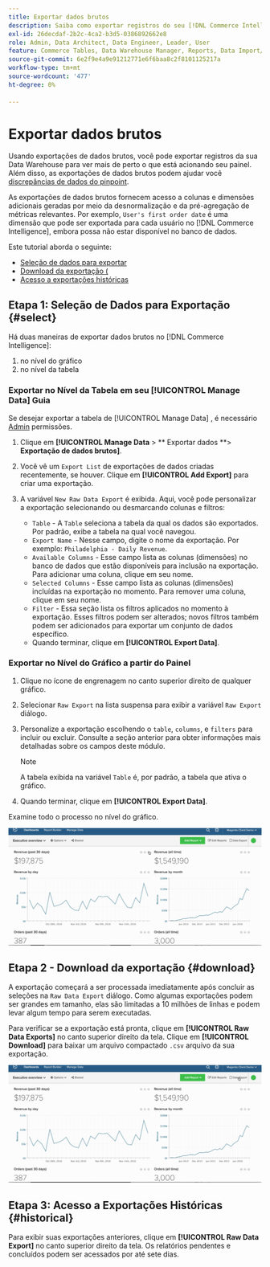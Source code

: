 ```yaml
---
title: Exportar dados brutos
description: Saiba como exportar registros do seu [!DNL Commerce Intelligence] Data Warehouse para obter uma visão mais detalhada do que está acionando seu painel.
exl-id: 26decdaf-2b2c-4ca2-b3d5-0386892662e8
role: Admin, Data Architect, Data Engineer, Leader, User
feature: Commerce Tables, Data Warehouse Manager, Reports, Data Import/Export
source-git-commit: 6e2f9e4a9e91212771e6f6baa8c2f8101125217a
workflow-type: tm+mt
source-wordcount: '477'
ht-degree: 0%

---
```


# Exportar dados brutos

Usando exportações de dados brutos, você pode exportar registros da sua Data Warehouse para ver mais de perto o que está acionando seu painel. Além disso, as exportações de dados brutos podem ajudar você [discrepâncias de dados do pinpoint](https://experienceleague.adobe.com/docs/commerce-knowledge-base/kb/troubleshooting/miscellaneous/using-data-exports-to-pinpoint-discrepancies.html).

As exportações de dados brutos fornecem acesso a colunas e dimensões adicionais geradas por meio da desnormalização e da pré-agregação de métricas relevantes. Por exemplo, `User's first order date` é uma dimensão que pode ser exportada para cada usuário no [!DNL Commerce Intelligence], embora possa não estar disponível no banco de dados.

Este tutorial aborda o seguinte:

* [Seleção de dados para exportar](#select)
* [Download da exportação (](#download)
* [Acesso a exportações históricas](#historical)

## Etapa 1: Seleção de Dados para Exportação {#select}

Há duas maneiras de exportar dados brutos no [!DNL Commerce Intelligence]:

1. no nível do gráfico
1. no nível da tabela

### Exportar no Nível da Tabela em seu [!UICONTROL Manage Data] Guia

Se desejar exportar a tabela de [!UICONTROL Manage Data] , é necessário [Admin](../administrator/user-management/user-management.md) permissões.

1. Clique em **[!UICONTROL Manage Data** > ** Exportar dados **> **Exportação de dados brutos]**.
1. Você vê um `Export List` de exportações de dados criadas recentemente, se houver. Clique em **[!UICONTROL Add Export]** para criar uma exportação.
1. A variável `New Raw Data Export` é exibida. Aqui, você pode personalizar a exportação selecionando ou desmarcando colunas e filtros:

   * `Table` - A `Table` seleciona a tabela da qual os dados são exportados. Por padrão, exibe a tabela na qual você navegou.
   * `Export Name` - Nesse campo, digite o nome da exportação. Por exemplo: `Philadelphia - Daily Revenue`.
   * `Available Columns` - Esse campo lista as colunas (dimensões) no banco de dados que estão disponíveis para inclusão na exportação. Para adicionar uma coluna, clique em seu nome.
   * `Selected Columns` - Esse campo lista as colunas (dimensões) incluídas na exportação no momento. Para remover uma coluna, clique em seu nome.
   * `Filter` - Essa seção lista os filtros aplicados no momento à exportação. Esses filtros podem ser alterados; novos filtros também podem ser adicionados para exportar um conjunto de dados específico.
   * Quando terminar, clique em **[!UICONTROL Export Data]**.

### Exportar no Nível do Gráfico a partir do Painel

1. Clique no ícone de engrenagem no canto superior direito de qualquer gráfico.

1. Selecionar `Raw Export` na lista suspensa para exibir a variável `Raw Export` diálogo.

1. Personalize a exportação escolhendo o `table`, `columns`, e `filters` para incluir ou excluir. Consulte a seção anterior para obter informações mais detalhadas sobre os campos deste módulo.

   >[!NOTE]
   >
   >A tabela exibida na variável `Table` é, por padrão, a tabela que ativa o gráfico.

1. Quando terminar, clique em **[!UICONTROL Export Data]**.

Examine todo o processo no nível do gráfico.

![](../assets/Chart-level_export.gif)

## Etapa 2 - Download da exportação {#download}

A exportação começará a ser processada imediatamente após concluir as seleções na `Raw Data Export` diálogo. Como algumas exportações podem ser grandes em tamanho, elas são limitadas a 10 milhões de linhas e podem levar algum tempo para serem executadas.

Para verificar se a exportação está pronta, clique em **[!UICONTROL Raw Data Exports]** no canto superior direito da tela. Clique em **[!UICONTROL Download]** para baixar um arquivo compactado `.csv` arquivo da sua exportação.

![](../assets/Downloading_export.gif)

## Etapa 3: Acesso a Exportações Históricas {#historical}

Para exibir suas exportações anteriores, clique em **[!UICONTROL Raw Data Export]** no canto superior direito da tela. Os relatórios pendentes e concluídos podem ser acessados por até sete dias.
